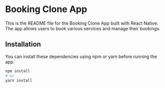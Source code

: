 # Booking Clone App

This is the README file for the Booking Clone App built with React Native. The app allows users to book various services and manage their bookings.

## Installation

You can install these dependencies using npm or yarn before running the app.

```bash
npm install
# or
yarn install
